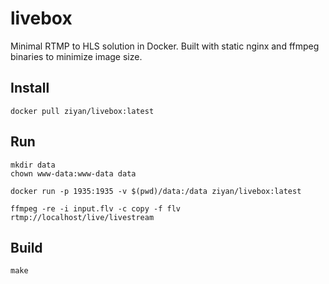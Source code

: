 # livebox
Minimal RTMP to HLS solution in Docker. Built with static nginx and ffmpeg binaries to minimize image size.

## Install

```
docker pull ziyan/livebox:latest
```

## Run

```
mkdir data
chown www-data:www-data data
```

```
docker run -p 1935:1935 -v $(pwd)/data:/data ziyan/livebox:latest
```

```
ffmpeg -re -i input.flv -c copy -f flv rtmp://localhost/live/livestream
```

## Build

```
make
```
